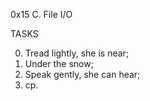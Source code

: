 0x15 C. File I/O

TASKS 

0. Tread lightly, she is near;
1. Under the snow;
2. Speak gently, she can hear;
3. cp.
